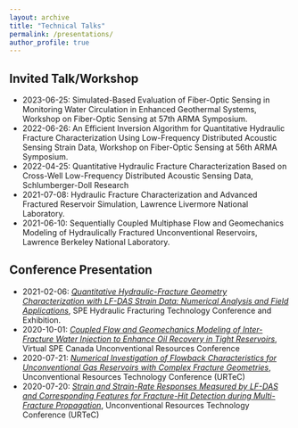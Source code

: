 ```yaml
---
layout: archive
title: "Technical Talks"
permalink: /presentations/
author_profile: true
---
```


## Invited Talk/Workshop
- 2023-06-25: Simulated-Based Evaluation of Fiber-Optic Sensing in Monitoring Water Circulation in Enhanced Geothermal Systems,  Workshop on Fiber-Optic Sensing at 57th ARMA Symposium.  
- 2022-06-26: An Efficient Inversion Algorithm for Quantitative Hydraulic Fracture Characterization Using Low-Frequency Distributed Acoustic Sensing Strain Data, Workshop on Fiber-Optic Sensing at 56th ARMA Symposium.  
- 2022-04-25: Quantitative Hydraulic Fracture Characterization Based on Cross-Well Low-Frequency Distributed Acoustic Sensing Data, Schlumberger-Doll Research
- 2021-07-08: Hydraulic Fracture Characterization and Advanced Fractured Reservoir Simulation, Lawrence Livermore National Laboratory.
- 2021-06-10: Sequentially Coupled Multiphase Flow and Geomechanics Modeling of Hydraulically Fractured Unconventional Reservoirs, Lawrence Berkeley National Laboratory.


## Conference Presentation 
- 2021-02-06: [*Quantitative Hydraulic-Fracture Geometry Characterization with LF-DAS Strain Data: Numerical Analysis and Field Applications*](https://doi.org/10.2118/204158-MS), SPE Hydraulic Fracturing Technology Conference and Exhibition. 
- 2020-10-01: [*Coupled Flow and Geomechanics Modeling of Inter-Fracture Water Injection to Enhance Oil Recovery in Tight Reservoirs*](https://doi.org/10.2118/199983-PA), Virtual SPE Canada Unconventional Resources Conference
- 2020-07-21: [*Numerical Investigation of Flowback Characteristics for Unconventional Gas Reservoirs with Complex Fracture Geometries*](https://www.onepetro.org/conference-paper/URTEC-2020-2955-MS), Unconventional Resources Technology Conference (URTeC)
- 2020-07-20: [*Strain and Strain-Rate Responses Measured by LF-DAS and Corresponding Features for Fracture-Hit Detection during Multi-Fracture Propagation*](https://www.onepetro.org/conference-paper/URTEC-2020-2948-MS), Unconventional Resources Technology Conference (URTeC) 
